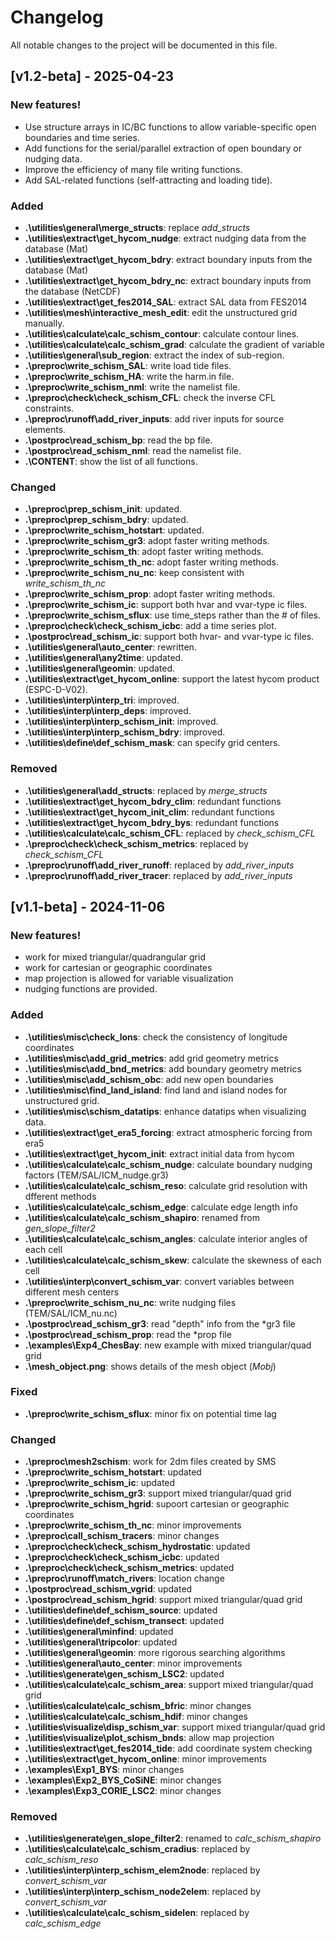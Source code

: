 # Changelog

All notable changes to the project will be documented in this file. 

## [v1.2-beta] - 2025-04-23

### New features!

- Use structure arrays in IC/BC functions to allow variable-specific open boundaries and time series.
- Add functions for the serial/parallel extraction of open boundary or nudging data.
- Improve the efficiency of many file writing functions.
- Add SAL-related functions (self-attracting and loading tide).

### Added

- **.\utilities\general\merge_structs**: replace *add_structs*
- **.\utilities\extract\get_hycom_nudge**: extract nudging data from the database (Mat)
- **.\utilities\extract\get_hycom_bdry**: extract boundary inputs from the database (Mat)
- **.\utilities\extract\get_hycom_bdry_nc**: extract boundary inputs from the database (NetCDF)
- **.\utilities\extract\get_fes2014_SAL**: extract SAL data from FES2014
- **.\utilities\mesh\interactive_mesh_edit**: edit the unstructured grid manually.
- **.\utilities\calculate\calc_schism_contour**: calculate contour lines.
- **.\utilities\calculate\calc_schism_grad**: calculate the gradient of variable
- **.\utilities\general\sub_region**: extract the index of sub-region.
- **.\preproc\write_schism_SAL**: write load tide files.
- **.\preproc\write_schism_HA**: write the harm.in file.
- **.\preproc\write_schism_nml**: write the namelist file.
- **.\preproc\check\check_schism_CFL**: check the inverse CFL constraints.
- **.\preproc\runoff\add_river_inputs**: add river inputs for source elements.
- **.\postproc\read_schism_bp**: read the bp file.
- **.\postproc\read_schism_nml**: read the namelist file.
- **.\CONTENT**: show the list of all functions.

### Changed

- **.\preproc\prep_schism_init**: updated.
- **.\preproc\prep_schism_bdry**: updated.
- **.\preproc\write_schism_hotstart**: updated.
- **.\preproc\write_schism_gr3**: adopt faster writing methods.
- **.\preproc\write_schism_th**: adopt faster writing methods.
- **.\preproc\write_schism_th_nc**: adopt faster writing methods.
- **.\preproc\write_schism_nu_nc**: keep consistent with *write_schism_th_nc*
- **.\preproc\write_schism_prop**: adopt faster writing methods.
- **.\preproc\write_schism_ic**: support both hvar and vvar-type ic files.
- **.\preproc\write_schism_sflux**: use time_steps rather than the # of files.
- **.\preproc\check\check_schism_icbc**: add a time series plot.
- **.\postproc\read_schism_ic**: support both hvar- and vvar-type ic files.
- **.\utilities\general\auto_center**: rewritten.
- **.\utilities\general\any2time**: updated.
- **.\utilities\general\geomin**: updated.
- **.\utilities\extract\get_hycom_online**: support the latest hycom product (ESPC-D-V02).
- **.\utilities\interp\interp_tri**: improved.
- **.\utilities\interp\interp_deps**: improved.
- **.\utilities\interp\interp_schism_init**: improved.
- **.\utilities\interp\interp_schism_bdry**: improved.
- **.\utilities\define\def_schism_mask**: can specify grid centers.

### Removed

- **.\utilities\general\add_structs**: replaced by *merge_structs*
- **.\utilities\extract\get_hycom_bdry_clim**: redundant functions
- **.\utilities\extract\get_hycom_init_clim**: redundant functions
- **.\utilities\extract\get_hycom_bdry_bys**: redundant functions
- **.\utilities\calculate\calc_schism_CFL**: replaced by *check_schism_CFL*
- **.\preproc\check\check_schism_metrics**: replaced by *check_schism_CFL*
- **.\preproc\runoff\add_river_runoff**: replaced by *add_river_inputs*
- **.\preproc\runoff\add_river_tracer**: replaced by *add_river_inputs*

## [v1.1-beta] - 2024-11-06

### New features!

- work for mixed triangular/quadrangular grid
- work for cartesian or geographic coordinates
- map projection is allowed for variable visualization
- nudging functions are provided.

### Added

- **.\utilities\misc\check_lons**: check the consistency of longitude coordinates
- **.\utilities\misc\add_grid_metrics**: add grid geometry metrics
- **.\utilities\misc\add_bnd_metrics**: add boundary geometry metrics
- **.\utilities\misc\add_schism_obc**: add new open boundaries
- **.\utilities\misc\find_land_island**: find land and island nodes for unstructured grid.
- **.\utilities\misc\schism_datatips**: enhance datatips when visualizing data.
- **.\utilities\extract\get_era5_forcing**: extract atmospheric forcing from era5
- **.\utilities\extract\get_hycom_init**: extract initial data from hycom
- **.\utilities\calculate\calc_schism_nudge**: calculate boundary nudging factors (TEM/SAL/ICM_nudge.gr3)
- **.\utilities\calculate\calc_schism_reso**: calculate grid resolution with dfferent methods
- **.\utilities\calculate\calc_schism_edge**: calculate edge length info
- **.\utilities\calculate\calc_schism_shapiro**: renamed from *gen_slope_filter2*
- **.\utilities\calculate\calc_schism_angles**: calculate interior angles of each cell
- **.\utilities\calculate\calc_schism_skew**: calculate the skewness of each cell
- **.\utilities\interp\convert_schism_var**: convert variables between different mesh centers
- **.\preproc\write_schism_nu_nc**: write nudging files (TEM/SAL/ICM_nu.nc)
- **.\postproc\read_schism_gr3**: read "depth" info from the *gr3 file
- **.\postproc\read_schism_prop**: read the *prop file
- **.\examples\Exp4_ChesBay**: new example with mixed triangular/quad grid
- **.\mesh_object.png**: shows details of the mesh object (*Mobj*)

### Fixed

- **.\preproc\write_schism_sflux**: minor fix on potential time lag

### Changed

- **.\preproc\mesh2schism**: work for 2dm files created by SMS
- **.\preproc\write_schism_hotstart**: updated 
- **.\preproc\write_schism_ic**: updated 
- **.\preproc\write_schism_gr3**: support mixed triangular/quad grid
- **.\preproc\write_schism_hgrid**: supoort cartesian or geographic coordinates
- **.\preproc\write_schism_th_nc**: minor improvements
- **.\preproc\call_schism_tracers**: minor changes
- **.\preproc\check\check_schism_hydrostatic**: updated 
- **.\preproc\check\check_schism_icbc**: updated 
- **.\preproc\check\check_schism_metrics**: updated 
- **.\preproc\runoff\match_rivers**: location change
- **.\postproc\read_schism_vgrid**: updated 
- **.\postproc\read_schism_hgrid**: support mixed triangular/quad grid
- **.\utilities\define\def_schism_source**: updated 
- **.\utilities\define\def_schism_transect**: updated 
- **.\utilities\general\minfind**: updated 
- **.\utilities\general\tripcolor**: updated 
- **.\utilities\general\geomin**: more rigorous searching algorithms
- **.\utilities\general\auto_center**: minor improvements
- **.\utilities\generate\gen_schism_LSC2**: updated 
- **.\utilities\calculate\calc_schism_area**: support mixed triangular/quad grid
- **.\utilities\calculate\calc_schism_bfric**: minor changes
- **.\utilities\calculate\calc_schism_hdif**: minor changes
- **.\utilities\visualize\disp_schism_var**: support mixed triangular/quad grid
- **.\utilities\visualize\plot_schism_bnds**: allow map projection
- **.\utilities\extract\get_fes2014_tide**: add coordinate system checking
- **.\utilities\extract\get_hycom_online**: minor improvements
- **.\examples\Exp1_BYS**: minor changes
- **.\examples\Exp2_BYS_CoSiNE**: minor changes
- **.\examples\Exp3_CORIE_LSC2**: minor changes

### Removed

- **.\utilities\generate\gen_slope_filter2**: renamed to *calc_schism_shapiro*
- **.\utilities\calculate\calc_schism_cradius**: replaced by *calc_schism_reso*
- **.\utilities\interp\interp_schism_elem2node**: replaced by *convert_schism_var*
- **.\utilities\interp\interp_schism_node2elem**: replaced by *convert_schism_var*
- **.\utilities\calculate\calc_schism_sidelen**: replaced by *calc_schism_edge*
